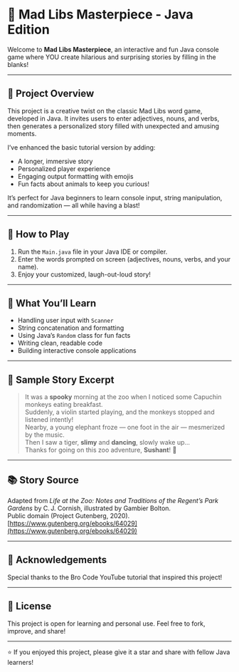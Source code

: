 # 🐾 Mad Libs Masterpiece - Java Edition

Welcome to **Mad Libs Masterpiece**, an interactive and fun Java console game where YOU create hilarious and surprising stories by filling in the blanks!

---

## 🎯 Project Overview

This project is a creative twist on the classic Mad Libs word game, developed in Java. It invites users to enter adjectives, nouns, and verbs, then generates a personalized story filled with unexpected and amusing moments.

I’ve enhanced the basic tutorial version by adding:

- A longer, immersive story  
- Personalized player experience  
- Engaging output formatting with emojis  
- Fun facts about animals to keep you curious!  

It’s perfect for Java beginners to learn console input, string manipulation, and randomization — all while having a blast!

---

## 🚀 How to Play

1. Run the `Main.java` file in your Java IDE or compiler.  
2. Enter the words prompted on screen (adjectives, nouns, verbs, and your name).  
3. Enjoy your customized, laugh-out-loud story!  

---

## 🧠 What You’ll Learn

- Handling user input with `Scanner`  
- String concatenation and formatting  
- Using Java’s `Random` class for fun facts  
- Writing clean, readable code  
- Building interactive console applications

---

## 📖 Sample Story Excerpt

> It was a **spooky** morning at the zoo when I noticed some Capuchin monkeys eating breakfast.  
> Suddenly, a violin started playing, and the monkeys stopped and listened intently!  
> Nearby, a young elephant froze — one foot in the air — mesmerized by the music.  
> Then I saw a tiger, **slimy** and **dancing**, slowly wake up...  
> Thanks for going on this zoo adventure, **Sushant**! 🐯

---

## 📚 Story Source

Adapted from *Life at the Zoo: Notes and Traditions of the Regent’s Park Gardens* by C. J. Cornish, illustrated by Gambier Bolton.  
Public domain (Project Gutenberg, 2020).  
[https://www.gutenberg.org/ebooks/64029](https://www.gutenberg.org/ebooks/64029)

---

## 🙏 Acknowledgements

Special thanks to the Bro Code YouTube tutorial that inspired this project!

---

## 📂 License

This project is open for learning and personal use. Feel free to fork, improve, and share!

---

⭐ If you enjoyed this project, please give it a star and share with fellow Java learners!
